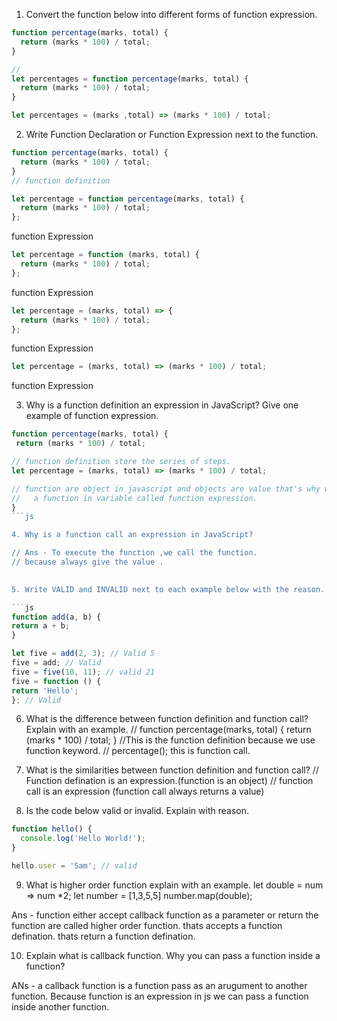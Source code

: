 1. Convert the function below into different forms of function expression.

```js
function percentage(marks, total) {
  return (marks * 100) / total;
}

// 
let percentages = function percentage(marks, total) {
  return (marks * 100) / total;
}

let percentages = (marks ,total) => (marks * 100) / total;
```

2. Write Function Declaration or Function Expression next to the function.

```js
function percentage(marks, total) {
  return (marks * 100) / total;
}
// function definition
```

```js
let percentage = function percentage(marks, total) {
  return (marks * 100) / total;
};
```
function Expression

```js
let percentage = function (marks, total) {
  return (marks * 100) / total;
};
```
function Expression
```js
let percentage = (marks, total) => {
  return (marks * 100) / total;
};
```
function Expression
```js
let percentage = (marks, total) => (marks * 100) / total;
```
function Expression

3. Why is a function definition an expression in JavaScript? Give one example of function expression.
  ```js 
  function percentage(marks, total) {
   return (marks * 100) / total;

  // function definition store the series of steps.
  let percentage = (marks, total) => (marks * 100) / total;

  // function are object in javascript and objects are value that's why we store function in a variable.if we store 
  //   a function in variable called function expression.
}
```js

4. Why is a function call an expression in JavaScript?

// Ans - To execute the function ,we call the function.
// because always give the value .
   

5. Write VALID and INVALID next to each example below with the reason.

```js
function add(a, b) {
  return a + b;
}

let five = add(2, 3); // Valid 5
five = add; // Valid
five = five(10, 11); // valid 21
five = function () {
  return 'Hello';
}; // Valid
```

6. What is the difference between function definition and function call? Explain with an example.
// function percentage(marks, total) {
  return (marks * 100) / total;
} 
//This is the function definition because we use function keyword.
// percentage(); this is function call.

7. What is the similarities between function definition and function call?
// Function defination is an expression.(function is an object)
// function call is an expression (function call always  returns a value)

8. Is the code below valid or invalid. Explain with reason.

```js
function hello() {
  console.log('Hello World!');
}

hello.user = 'Sam'; // valid 
```

9. What is higher order function explain with an example.
   let double = num => num *2;
   let number = [1,3,5,5]
   number.map(double);

  Ans - function either accept callback function as a parameter or return the function are called higher order function.
       thats accepts a function defination.
       thats return  a  function defination.

10. Explain what is callback function. Why you can pass a function inside a function?

ANs - a callback function is a function pass as an arugument to another function. 
    Because function is an expression in js we can pass a function inside another function.
